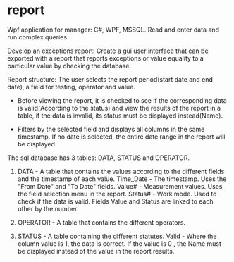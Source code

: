 # report
Wpf application for manager: C#, WPF, MSSQL.
Read and enter data and run complex queries.

Develop an exceptions report:
Create a gui user interface that can be exported with a report that reports exceptions or value equality to a particular value by checking the database.

Report structure:
The user selects the report period(start date and end date), a field for testing, operator and value.

- Before viewing the report, it is checked to see if the corresponding data is valid(According to the status) and view the results of the report in a table, if the data is invalid, its status must be displayed instead(Name).

- Filters by the selected field and displays all columns in the same timestamp. If no date is selected, the entire date range in the report will be displayed.

The sql database has 3 tables: DATA, STATUS and OPERATOR.

1. DATA - A table that contains the values according to the different fields and the timestamp of each value.
Time_Date - The timestamp. Uses the "From Date" and "To Date" fields.
Value# - Measurement values. Uses the field selection menu in the report.
Status# - Work mode. Used to check if the data is valid.
Fields Value and Status are linked to each other by the number.

2. OPERATOR - A table that contains the different operators.

3. STATUS - A table containing the different statutes.
Valid - Where the column value is 1, the data is correct.
If the value is 0 , the Name must be displayed instead of the value in the report results.

